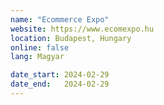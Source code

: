 ```yaml
---
name: "Ecommerce Expo"
website: https://www.ecomexpo.hu
location: Budapest, Hungary
online: false
lang: Magyar

date_start: 2024-02-29
date_end:   2024-02-29
---
```

